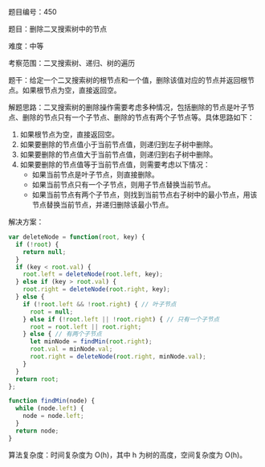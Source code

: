 题目编号：450

题目：删除二叉搜索树中的节点

难度：中等

考察范围：二叉搜索树、递归、树的遍历

题干：给定一个二叉搜索树的根节点和一个值，删除该值对应的节点并返回根节点。如果根节点为空，直接返回空。

解题思路：二叉搜索树的删除操作需要考虑多种情况，包括删除的节点是叶子节点、删除的节点只有一个子节点、删除的节点有两个子节点等。具体思路如下：

1. 如果根节点为空，直接返回空。
2. 如果要删除的节点值小于当前节点值，则递归到左子树中删除。
3. 如果要删除的节点值大于当前节点值，则递归到右子树中删除。
4. 如果要删除的节点值等于当前节点值，则需要考虑以下情况：
   - 如果当前节点是叶子节点，则直接删除。
   - 如果当前节点只有一个子节点，则用子节点替换当前节点。
   - 如果当前节点有两个子节点，则找到当前节点右子树中的最小节点，用该节点替换当前节点，并递归删除该最小节点。

解决方案：

```javascript
var deleteNode = function(root, key) {
  if (!root) {
    return null;
  }
  if (key < root.val) {
    root.left = deleteNode(root.left, key);
  } else if (key > root.val) {
    root.right = deleteNode(root.right, key);
  } else {
    if (!root.left && !root.right) { // 叶子节点
      root = null;
    } else if (!root.left || !root.right) { // 只有一个子节点
      root = root.left || root.right;
    } else { // 有两个子节点
      let minNode = findMin(root.right);
      root.val = minNode.val;
      root.right = deleteNode(root.right, minNode.val);
    }
  }
  return root;
};

function findMin(node) {
  while (node.left) {
    node = node.left;
  }
  return node;
}
```

算法复杂度：时间复杂度为 O(h)，其中 h 为树的高度，空间复杂度为 O(h)。